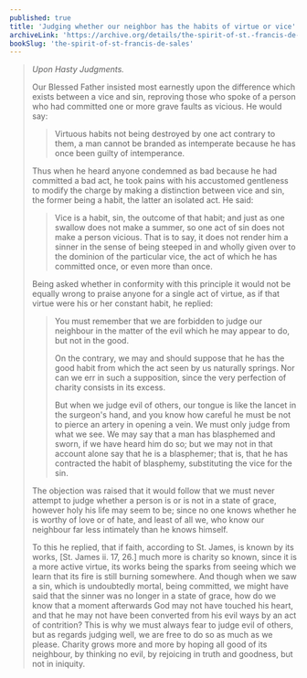 ```yaml
---
published: true
title: 'Judging whether our neighbor has the habits of virtue or vice'
archiveLink: 'https://archive.org/details/the-spirit-of-st.-francis-de-sales/page/93?view=theater'
bookSlug: 'the-spirit-of-st-francis-de-sales'
---
```


> *Upon Hasty Judgments.*
>
> Our Blessed Father insisted most earnestly upon the difference which exists between a vice and sin, reproving those who spoke of a person who had committed one or more grave faults as vicious. He would say:
> 
>> Virtuous habits not being destroyed by one act contrary to them, a man cannot be branded as intemperate because he has once been guilty of intemperance.
> 
> Thus when he heard anyone condemned as bad because he had committed a bad act, he took pains with his accustomed gentleness to modify the charge by making a distinction between vice and sin, the former being a habit, the latter an isolated act. He said:
> 
>> Vice is a habit, sin, the outcome of that habit; and just as one swallow does not make a summer, so one act of sin does not make a person vicious. That is to say, it does not render him a sinner in the sense of being steeped in and wholly given over to the dominion of the particular vice, the act of which he has committed once, or even more than once.
> 
> Being asked whether in conformity with this principle it would not be equally wrong to praise anyone for a single act of virtue, as if that virtue were his or her constant habit, he replied:
> 
>> You must remember that we are forbidden to judge our neighbour in the matter of the evil which he may appear to do, but not in the good.
>>
>> On the contrary, we may and should suppose that he has the good habit from which the act seen by us naturally springs. Nor can we err in such a supposition, since the very perfection of charity consists in its excess.
>>
>> But when we judge evil of others, our tongue is like the lancet in the surgeon's hand, and you know how careful he must be not to pierce an artery in opening a vein. We must only judge from what we see. We may say that a man has blasphemed and sworn, if we have heard him do so; but we may not in that account alone say that he is a blasphemer; that is, that he has contracted the habit of blasphemy, substituting the vice for the sin.
> 
> The objection was raised that it would follow that we must never attempt to judge whether a person is or is not in a state of grace, however holy his life may seem to be; since no one knows whether he is worthy of love or of hate, and least of all we, who know our neighbour far less intimately than he knows himself.
> 
> To this he replied, that if faith, according to St. James, is known by its works, [St. James ii. 17, 26.] much more is charity so known, since it is a more active virtue, its works being the sparks from seeing which we learn that its fire is still burning somewhere. And though when we saw a sin, which is undoubtedly mortal, being committed, we might have said that the sinner was no longer in a state of grace, how do we know that a moment afterwards God may not have touched his heart, and that he may not have been converted from his evil ways by an act of contrition? This is why we must always fear to judge evil of others, but as regards judging well, we are free to do so as much as we please. Charity grows more and more by hoping all good of its neighbour, by thinking no evil, by rejoicing in truth and goodness, but not in iniquity.